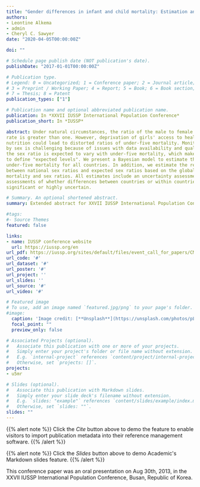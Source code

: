 ```yaml
---
title: "Gender differences in infant and child mortality: Estimation and identification of countries with outlying levels or trends"
authors:
- Leontine Alkema
- admin
- Cheryl C. Sawyer
date: "2020-04-05T00:00:00Z"

doi: ""

# Schedule page publish date (NOT publication's date).
publishDate: "2017-01-01T00:00:00Z"

# Publication type.
# Legend: 0 = Uncategorized; 1 = Conference paper; 2 = Journal article;
# 3 = Preprint / Working Paper; 4 = Report; 5 = Book; 6 = Book section;
# 7 = Thesis; 8 = Patent
publication_types: ["1"]

# Publication name and optional abbreviated publication name.
publication: In *XXVII IUSSP International Population Conference*
publication_short: In *IUSSP*

abstract: Under natural circumstances, the ratio of the male to female under-five mortality
rate is greater than one. However, deprivation of girls' access to health care or proper
nutrition could lead to distorted ratios of under-five mortality. Monitoring of mortality
by sex is challenging because of issues with data availability and quality. Moreover,
the sex ratio is expected to vary with under-five mortality, which makes it challenging
to define "expected levels". We present a Bayesian model to estimate the sex ratio of
under-five mortality for all countries. In addition, we estimate the relative difference
between national sex ratios and expected sex ratios based on the global relation between
mortality and sex ratios. All estimates include an uncertainty assessment to enable
assessments of whether differences between countries or within countries over time are
significant or highly uncertain.

# Summary. An optional shortened abstract.
summary: Extended abstract for XXVII IUSSP International Population Conference 2013

#tags:
#- Source Themes
featured: false

links:
- name: IUSSP conference website
  url: https://iussp.org/en
url_pdf: https://iussp.org/sites/default/files/event_call_for_papers/CMgender_20130816_busan_0.pdf
url_code: '#'
url_dataset: '#'
url_poster: '#'
url_project: ''
url_slides: ''
url_source: '#'
url_video: '#'

# Featured image
# To use, add an image named `featured.jpg/png` to your page's folder. 
#image:
  caption: 'Image credit: [**Unsplash**](https://unsplash.com/photos/pLCdAaMFLTE)'
  focal_point: ""
  preview_only: false

# Associated Projects (optional).
#   Associate this publication with one or more of your projects.
#   Simply enter your project's folder or file name without extension.
#   E.g. `internal-project` references `content/project/internal-project/index.md`.
#   Otherwise, set `projects: []`.
projects:
- u5mr

# Slides (optional).
#   Associate this publication with Markdown slides.
#   Simply enter your slide deck's filename without extension.
#   E.g. `slides: "example"` references `content/slides/example/index.md`.
#   Otherwise, set `slides: ""`.
slides: ""
---
```


{{% alert note %}}
Click the *Cite* button above to demo the feature to enable visitors to import publication metadata into their reference management software.
{{% /alert %}}

{{% alert note %}}
Click the *Slides* button above to demo Academic's Markdown slides feature.
{{% /alert %}}

This conference paper was an oral presentation on Aug 30th, 2013, in the XXVII IUSSP International Population Conference, Busan, Republic of Korea.
